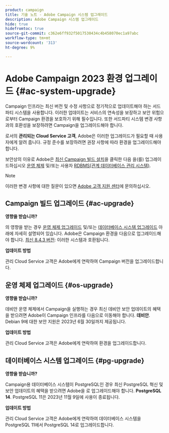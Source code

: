 ```yaml
---
product: campaign
title: 기술 노트 - Adobe Campaign 시스템 업그레이드
description: Adobe Campaign 시스템 업그레이드
hide: true
hidefromtoc: true
source-git-commit: c362e6ff932f5017530434c4b458070ec1a97abc
workflow-type: tm+mt
source-wordcount: '313'
ht-degree: 9%

---
```


# Adobe Campaign 2023 환경 업그레이드 {#ac-system-upgrade}

Campaign 인프라는 최신 버전 및 수정 사항으로 정기적으로 업데이트해야 하는 서드파티 시스템을 사용합니다. 이러한 업데이트는 서비스의 연속성을 보장하고 보안 위험으로부터 Campaign 환경을 보호하기 위해 필수입니다. 또한 서드파티 시스템 변경 사항과의 호환성을 보장하려면 Campaign을 업그레이드해야 합니다.

로서의 **관리되는 Cloud Service 고객**, Adobe은 이러한 업그레이드가 필요할 때 사용자에게 알려 줍니다. 규정 준수를 보장하려면 권장 사항에 따라 환경을 업그레이드해야 합니다.

보안상의 이유로 Adobe은 [최신 Campaign 빌드 설치](#ac-upgrade)을 클릭한 다음 을(를) 업그레이드하십시오 [운영 체제](#os-upgrade) 및/또는 사용자 [RDBMS(관계 데이터베이스 관리 시스템)](#pg-upgrade).

>[!NOTE]
>
>이러한 변경 사항에 대한 질문이 있으면 [Adobe 고객 지원 센터](https://helpx.adobe.com/kr/enterprise/admin-guide.html/enterprise/using/support-for-experience-cloud.ug.html)에 문의하십시오.
>

## Campaign 빌드 업그레이드 {#ac-upgrade}

**영향을 받습니까?**

의 영향을 받는 경우 [운영 체제 업그레이드](#os-upgrade) 및/또는 [데이터베이스 시스템 업그레이드](#pg-upgrade) 아래에 자세히 설명되어 있습니다. Adobe은 Campaign 환경을 다음으로 업그레이드해야 합니다. [최신 8.4.3 버전](../../v8/start/release-notes.md): 이러한 시스템과 호환됩니다.

**업데이트 방법**

관리 Cloud Service 고객은 Adobe에게 연락하여 Campaign 버전을 업그레이드합니다.

## 운영 체제 업그레이드 {#os-upgrade}

**영향을 받습니까?**

데비안 운영 체제에서 Campaign을 실행하는 경우 최신 데비안 보안 업데이트의 혜택을 받으려면 Adobe이 Campaign 인프라를 다음으로 이동해야 합니다. **데비안**. Debian 9에 대한 보안 지원은 2023년 6월 30일까지 제공됩니다.

**업데이트 방법**

관리 Cloud Service 고객은 Adobe에게 연락하여 환경을 업그레이드합니다.

## 데이터베이스 시스템 업그레이드 {#pg-upgrade}

**영향을 받습니까?**

Campaign용 데이터베이스 시스템이 PostgreSQL인 경우 최신 PostgreSQL 혁신 및 보안 업데이트의 혜택을 받으려면 Adobe을 로 업그레이드해야 합니다. **PostgreSQL 14**. PostgreSQL 11은 2023년 11월 9일에 사용이 종료됩니다.

**업데이트 방법**

관리 Cloud Service 고객은 Adobe에게 연락하여 데이터베이스 시스템을 PostgreSQL 11에서 PostgreSQL 14로 업그레이드합니다.
